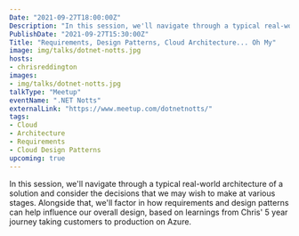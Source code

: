 ```yaml
---
Date: "2021-09-27T18:00:00Z"
Description: "In this session, we'll navigate through a typical real-world architecture of a solution and consider the decisions that we may wish to make at various stages. Alongside that, we'll factor in how requirements and design patterns can help influence our overall design, based on learnings from Chris' 5 year journey taking customers to production on Azure."
PublishDate: "2021-09-27T15:30:00Z"
Title: "Requirements, Design Patterns, Cloud Architecture... Oh My"
image: img/talks/dotnet-notts.jpg
hosts:
- chrisreddington
images:
- img/talks/dotnet-notts.jpg
talkType: "Meetup"
eventName: ".NET Notts"
externalLink: "https://www.meetup.com/dotnetnotts/"
tags:
- Cloud
- Architecture
- Requirements
- Cloud Design Patterns
upcoming: true
---
```

In this session, we'll navigate through a typical real-world architecture of a solution and consider the decisions that we may wish to make at various stages. Alongside that, we'll factor in how requirements and design patterns can help influence our overall design, based on learnings from Chris' 5 year journey taking customers to production on Azure.